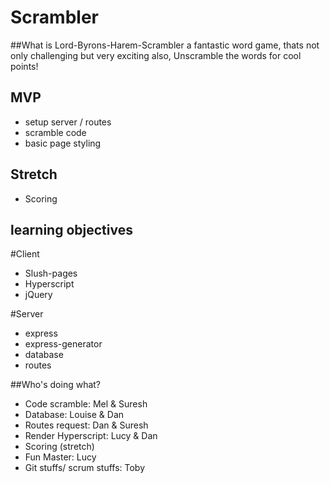 # Scrambler

##What is Lord-Byrons-Harem-Scrambler
a fantastic word game, thats not only challenging but very exciting also,
Unscramble the words for cool points!


## MVP
* setup server / routes
* scramble code
* basic page styling

## Stretch
* Scoring

## learning objectives

#Client
* Slush-pages
* Hyperscript
* jQuery

#Server
* express
* express-generator
* database
* routes

##Who's doing what?
* Code scramble: Mel & Suresh
* Database: Louise & Dan
* Routes request: Dan & Suresh
* Render Hyperscript: Lucy & Dan
* Scoring (stretch)
* Fun Master: Lucy
* Git stuffs/ scrum stuffs: Toby
